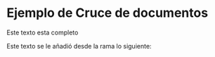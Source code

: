 # Ejemplo de Cruce de documentos

Este texto esta completo

Este texto se le añadió desde la rama lo siguiente:
